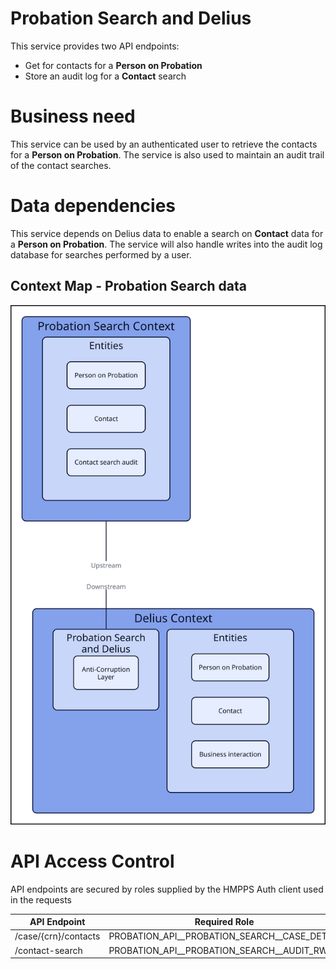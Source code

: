 # Probation Search and Delius
This service provides two API endpoints:

* Get for contacts for a **Person on Probation**
* Store an audit log for a **Contact** search


# Business need
This service can be used by an authenticated user to retrieve the contacts for a **Person on Probation**. The service is also used to maintain an audit trail of the contact searches.


# Data dependencies
This service depends on Delius data to enable a search on **Contact** data for a **Person on Probation**. The service will also handle writes into the audit log database for searches performed by a user.


## Context Map - Probation Search data
![](./tech-docs/source/img/probation-search-context-map.svg)


# API Access Control

API endpoints are secured by roles supplied by the HMPPS Auth client used in
the requests

| API Endpoint          | Required Role                                  |
| --------------------- | ---------------------------------------------- |
| /case/{crn}/contacts  | PROBATION_API_\_PROBATION_SEARCH_\_CASE_DETAIL |
| /contact-search       | PROBATION_API_\_PROBATION_SEARCH_\_AUDIT_RW    |